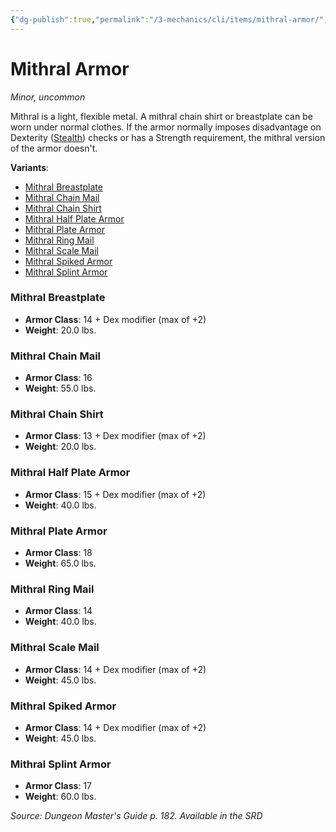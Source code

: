 ```yaml
---
{"dg-publish":true,"permalink":"/3-mechanics/cli/items/mithral-armor/","tags":["ttrpg-cli/compendium/src/5e/dmg","ttrpg-cli/item/armor/heavy","ttrpg-cli/item/armor/medium","ttrpg-cli/item/rarity/uncommon","ttrpg-cli/item/tier/minor","ttrpg-cli/item/wondrous/generic-variant"]}
---
```


# Mithral Armor
*Minor, uncommon*  



Mithral is a light, flexible metal. A mithral chain shirt or breastplate can be worn under normal clothes. If the armor normally imposes disadvantage on Dexterity ([Stealth](3-Mechanics/CLI/rules/skills.md#Stealth)) checks or has a Strength requirement, the mithral version of the armor doesn't.

**Variants**:
- [Mithral Breastplate](#Mithral%20Breastplate)
- [Mithral Chain Mail](#Mithral%20Chain%20Mail)
- [Mithral Chain Shirt](#Mithral%20Chain%20Shirt)
- [Mithral Half Plate Armor](#Mithral%20Half%20Plate%20Armor)
- [Mithral Plate Armor](#Mithral%20Plate%20Armor)
- [Mithral Ring Mail](#Mithral%20Ring%20Mail)
- [Mithral Scale Mail](#Mithral%20Scale%20Mail)
- [Mithral Spiked Armor](#Mithral%20Spiked%20Armor)
- [Mithral Splint Armor](#Mithral%20Splint%20Armor)

### Mithral Breastplate

- **Armor Class**: 14 + Dex modifier (max of +2)
- **Weight**: 20.0 lbs.

### Mithral Chain Mail

- **Armor Class**: 16
- **Weight**: 55.0 lbs.

### Mithral Chain Shirt

- **Armor Class**: 13 + Dex modifier (max of +2)
- **Weight**: 20.0 lbs.

### Mithral Half Plate Armor

- **Armor Class**: 15 + Dex modifier (max of +2)
- **Weight**: 40.0 lbs.

### Mithral Plate Armor

- **Armor Class**: 18
- **Weight**: 65.0 lbs.

### Mithral Ring Mail

- **Armor Class**: 14
- **Weight**: 40.0 lbs.

### Mithral Scale Mail

- **Armor Class**: 14 + Dex modifier (max of +2)
- **Weight**: 45.0 lbs.

### Mithral Spiked Armor

- **Armor Class**: 14 + Dex modifier (max of +2)
- **Weight**: 45.0 lbs.

### Mithral Splint Armor

- **Armor Class**: 17
- **Weight**: 60.0 lbs.


*Source: Dungeon Master's Guide p. 182. Available in the <span title='Systems Reference Document (5.1)'>SRD</span>*